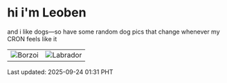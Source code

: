 # hi i'm Leoben

and i like dogs—so have some random dog pics that change whenever my CRON feels like it

|  |  |
|--------|----------|
| ![Borzoi](https://random-dog-vercel.vercel.app/api/random-borzoi?v=1758648701) | ![Labrador](https://random-dog-vercel.vercel.app/api/random-labrador?v=1758648701) |

Last updated: 2025-09-24 01:31 PHT
